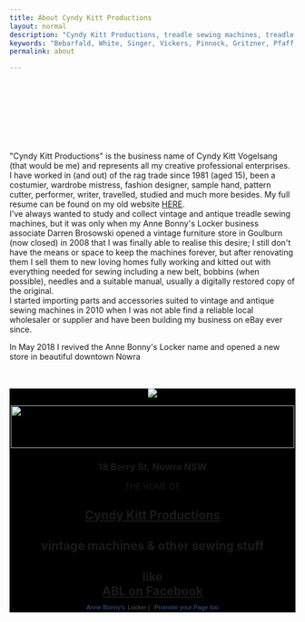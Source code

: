 ```yaml
---
title: About Cyndy Kitt Productions
layout: normal
description: "Cyndy Kitt Productions, treadle sewing machines, treadle sewing machine parts, sewing machine parts, vintage treadle sewing machines, reproduction sewing machine manuals, sewing machine manual, sewing, clothing, accessories, costume, bags, eco friendly, green machine, craft, treadle, design, eco sewing, sustainable craft"
keywords: "Bebarfald, White, Singer, Vickers, Pinnock, Gritzner, Pfaff, treadle sewing machine, vintage sewing machine, sewing machine manual, sewing"
permalink: about

---
```


<div class="container">
<div class="row mt-3">
<div class="col-2">&nbsp;</div><!-- end col -->
<div class="col-8" height="62"> 
<h5 align="center">&nbsp;</h5>
</div><!-- end col -->
<div class="col-2">&nbsp;</div>
</div><!-- end col -->
<div class="row">
<div class="col-3">
&nbsp;
</div><!-- end col -->
<div class="col-7 text-left">
  <p>"Cyndy Kitt Productions" is the business name of Cyndy Kitt Vogelsang (that would be me) and represents all my creative professional enterprises.<br> I have worked in (and out) of the rag trade since 1981 (aged 15), been a costumier, wardrobe mistress, fashion designer, sample hand, pattern cutter, performer, writer, travelled, studied and much more besides. My full resume can be found on my old website <a href="http://www.eftel.com/~cyndykitt/cv/index.htm">HERE</a>.<br> I've always wanted to study and collect vintage and antique treadle sewing machines, but it was only when my Anne Bonny's Locker business associate Darren Brosowski opened a vintage furniture store in Goulburn (now closed) in 2008 that I was finally able to realise this desire; I still don't have the means or space to keep the machines forever, but after renovating them I sell them to new loving homes fully working and kitted out with everything needed for sewing including a new belt, bobbins (when possible), needles and a suitable manual, usually a digitally restored copy of the original. <br> I started importing parts and accessories suited to vintage and antique sewing machines in 2010 when I was not able find a reliable local wholesaler or supplier and have been building my business on eBay ever since.</p> <p>In May 2018 I revived the Anne Bonny's Locker name and opened a new store in beautiful downtown Nowra</p>
</div><!-- end col -->
<div class="col-2">
&nbsp;
</div><!-- end col -->
</div><!-- end row -->
<div class="row">
<div class="col-2">&nbsp;</div><!-- end col -->
<div class="col-8" style="background-color:black;">
<div align="center"><img class="img-fluid" src="{{ "/assets/images/ablban.png" }}"/> 
<p><img src="{{ "/assets/images/ss.01.png" }}" width="500" height="75"></p>
<h3 class="text-light">18 Berry St, Nowra NSW</h3>
<p class="h1 text-light">THE HOME OF</p>
<h2 class="h1"><a href="/">Cyndy Kitt Productions</a></h2>
<h2 class="text-light">vintage machines &amp; other sewing stuff</h2>
<h2 class="text-light">like<br> <a href="http://www.facebook.com/AnneBonnysLocker">ABL on Facebook</a> <br>
  <!-- Facebook Badge START -->
  <a href="https://www.facebook.com/AnneBonnysLocker" target="_TOP" style="font-family: &quot;lucida grande&quot;,tahoma,verdana,arial,sans-serif; font-size: 11px; font-variant: normal; font-style: normal; font-weight: normal; color: #3B5998; text-decoration: none;" title="Anne Bonny's Locker &amp; ABLE Sewing">Anne Bonny's</a>
  <span style="font-family: &quot;lucida grande&quot;,tahoma,verdana,arial,sans-serif; font-size: 11px; line-height: 16px; font-variant: normal; font-style: normal; font-weight: normal; color: #555555; text-decoration: none;">Locker&nbsp;|&nbsp;</span>
          <a href="http://www.facebook.com/business/dashboard/" target="_TOP" style="font-family: &quot;lucida grande&quot;,tahoma,verdana,arial,sans-serif; font-size: 11px; font-variant: normal; font-style: normal; font-weight: normal; color: #3B5998; text-decoration: none;" title="Make your own badge!">Promote your Page too</a></h2>
  </div>
</div><!-- end col -->
<div class="col-2">&nbsp;</div><!-- end col -->
</div><!-- end row -->
</div><!-- end of container -->
